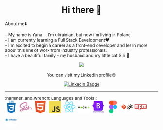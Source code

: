 
<h1 align="center">Hi there 👋</h1>
About me⬇️
<p>- My name is Yana.
- I'm ukrainian, but now i'm living in Poland.</br>
- I am currently learning a Full Stack Development❤️</br>
- I'm excited to begin a career as a front-end developer and learn more about this line of work from industry professionals.</br>
- I have a beautiful family - my husband and my little cat Siri.🥰</p>







<div id="header" align="center">
  <img src="https://media.giphy.com/media/M4NykXxUE0HAcK7UJ6/giphy.gif" width="100"/>
</div>
<p align="center">You can visit my Linkedin profile😊</p>
<div id="badges" align="center"> 
  <a href="https://www.linkedin.com/in/yana-khorolska-17bb3b134/">
    <img src="https://img.shields.io/badge/LinkedIn-blue?style=for-the-badge&logo=linkedin&logoColor=white" alt="LinkedIn Badge"/>
  </a>
  </div>
 
  <hr>
 :hammer_and_wrench: Languages and Tools :

<div>
<img src="https://github.com/devicons/devicon/blob/master/icons/css3/css3-plain-wordmark.svg"  title="CSS3" alt="CSS" width="40" height="40"/>&nbsp;
<img src="https://github.com/devicons/devicon/blob/master/icons/sass/sass-original.svg"  title="sass" alt="sass" width="40" height="40"/>&nbsp;
<img src="https://github.com/devicons/devicon/blob/master/icons/html5/html5-original.svg" title="HTML5" alt="HTML" width="40" height="40"/>&nbsp;
<img src="https://github.com/devicons/devicon/blob/master/icons/javascript/javascript-original.svg" title="JavaScript" alt="JavaScript" width="40" height="40"/>&nbsp;
<img src="https://github.com/devicons/devicon/blob/master/icons/react/react-original.svg"  title="react" alt="react" width="40" height="40"/>&nbsp;
<img src="https://github.com/devicons/devicon/blob/master/icons/nodejs/nodejs-original-wordmark.svg" title="NodeJS" alt="NodeJS" width="40" height="40"/>&nbsp;
<img src="https://github.com/devicons/devicon/blob/master/icons/bootstrap/bootstrap-original-wordmark.svg" title="bootstrap" alt="bootstr" width="40" height="40"/>&nbsp;
<img src="https://github.com/devicons/devicon/blob/master/icons/figma/figma-original.svg"  title="figma" alt="figma" width="40" height="40"/>&nbsp;
<img src="https://github.com/devicons/devicon/blob/master/icons/git/git-original-wordmark.svg" title="Git" **alt="Git" width="40" height="40"/>
<img src="https://github.com/devicons/devicon/blob/master/icons/npm/npm-original-wordmark.svg"  title="npm" alt="npm" width="40" height="40"/>&nbsp;
<img src="https://github.com/devicons/devicon/blob/master/icons/webpack/webpack-original-wordmark.svg"  title="webpack" alt="webpack" width="40" height="40"/>&nbsp;
</div>
